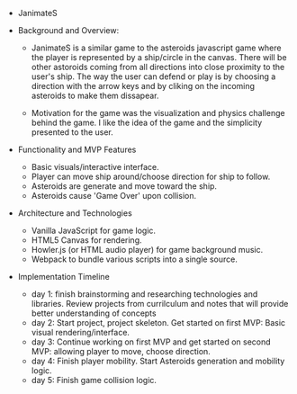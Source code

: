 * JanimateS
* Background and Overview:
    * JanimateS is a similar game to the asteroids javascript game where the player is represented by a ship/circle in the canvas. There will be other astoroids coming from all directions into close proximity to the user's ship. The way the user can defend or play is by choosing a direction with the arrow keys and by cliking on the incoming asteroids to make them dissapear. 

    * Motivation for the game was the visualization and physics challenge behind the game. I like the idea of the game and the simplicity presented to the user. 

* Functionality and MVP Features
    * Basic visuals/interactive interface.
    * Player can move ship around/choose direction for ship to follow.
    * Asteroids are generate and move     toward the ship.
    * Asteroids cause 'Game Over' upon collision. 

* Architecture and Technologies
    * Vanilla JavaScript for game logic.
    * HTML5 Canvas for rendering.
    * Howler.js (or HTML audio player) for game   background music.
    * Webpack to bundle various scripts into a    single source.

* Implementation Timeline
    * day 1: finish brainstorming and researching technologies and libraries. Review projects from currilculum and notes that will provide better understanding of concepts
    * day 2: Start project, project skeleton. Get started on first MVP: Basic visual rendering/interface.
    * day 3: Continue working on first MVP and get started on second MVP: allowing player to move, choose direction.
    * day 4: Finish player mobility. Start Asteroids generation and mobility logic.
    * day 5: Finish game collision logic.